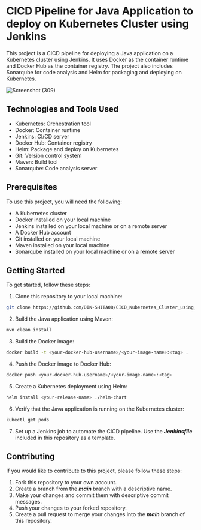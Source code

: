 # CICD Pipeline for Java Application to deploy on Kubernetes Cluster using Jenkins
This project is a CICD pipeline for deploying a Java application on a Kubernetes cluster using Jenkins. It uses Docker as the container runtime and Docker Hub as the container registry. The project also includes Sonarqube for code analysis and Helm for packaging and deploying on Kubernetes.

![Screenshot (309)](https://user-images.githubusercontent.com/70194383/230273138-02cd6fec-874d-46ea-90f2-c6a143ea145e.png)


## Technologies and Tools Used
* Kubernetes: Orchestration tool
* Docker: Container runtime
* Jenkins: CI/CD server
* Docker Hub: Container registry
* Helm: Package and deploy on Kubernetes
* Git: Version control system
* Maven: Build tool
* Sonarqube: Code analysis server

## Prerequisites
To use this project, you will need the following:

* A Kubernetes cluster
* Docker installed on your local machine
* Jenkins installed on your local machine or on a remote server
* A Docker Hub account
* Git installed on your local machine
* Maven installed on your local machine
* Sonarqube installed on your local machine or on a remote server


## Getting Started
To get started, follow these steps:

1. Clone this repository to your local machine:

~~~sh
git clone https://github.com/DIK-SHITA08/CICD_Kubernetes_Cluster_using_Jenkins.git
~~~

2. Build the Java application using Maven:
~~~sh
mvn clean install
~~~

3. Build the Docker image:
~~~sh
docker build -t <your-docker-hub-username>/<your-image-name>:<tag> .
~~~

4. Push the Docker image to Docker Hub:
~~~sh
docker push <your-docker-hub-username>/<your-image-name>:<tag>
~~~

5. Create a Kubernetes deployment using Helm:
~~~sh
helm install <your-release-name> ./helm-chart
~~~

6. Verify that the Java application is running on the Kubernetes cluster:
~~~sh
kubectl get pods
~~~

7. Set up a Jenkins job to automate the CICD pipeline. Use the ***Jenkinsfile*** included in this repository as a template.


## Contributing

If you would like to contribute to this project, please follow these steps:

1. Fork this repository to your own account.
2. Create a branch from the ***main*** branch with a descriptive name.
3. Make your changes and commit them with descriptive commit messages.
4. Push your changes to your forked repository.
5. Create a pull request to merge your changes into the ***main*** branch of this repository.


